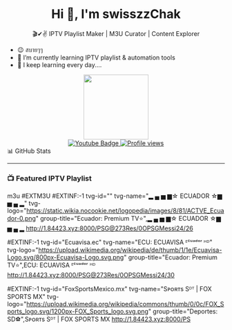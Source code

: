 <h1 align="center">Hi 👋, I'm swisszzChak</h1>
<p align="center">🎬✔✌ IPTV Playlist Maker | M3U Curator | Content Explorer</p>

- 😉 สบายๆๆ  
- 🌱 I’m currently learning IPTV playlist & automation tools  
- 🙌 I keep learning every day....

<div align="center">
  <img src="https://media1.tenor.com/m/bfOEyTxwK40AAAAC/work-computer.gif" width="150"/>
</div>

<div align="center">
  <a href="https://www.youtube.com/@Tongchaiswisszz" target="_blank">
    <img src="https://img.shields.io/badge/YouTube-red?style=for-the-badge&logo=youtube&logoColor=white" alt="Youtube Badge"/>
  </a>
  <a href="https://www.youtube.com/@Tongchaiswisszz">
    <img src="https://komarev.com/ghpvc/?username=swisszzChak&style=flat-square&color=blue" alt="Profile views"/>
  </a>
</div>
📊 GitHub Stats

---

### 📺 Featured IPTV Playlist

m3u
#EXTM3U
#EXTINF:-1 tvg-id="" tvg-name="▂ ▄ ▅ ▆☆ ECUADOR ☆▆ ▅ ▄ ▂" tvg-logo="https://static.wikia.nocookie.net/logopedia/images/8/81/ACTVE_Ecuador-0.png" group-title="Ecuador: Premium TV⭐",▂ ▄ ▅ ▆☆ ECUADOR ☆▆ ▅ ▄ ▂
http://1.84423.xyz:8000/PSG@273Res/0OPSGMessi24/26

#EXTINF:-1 tvg-id="Ecuavisa.ec" tvg-name="ECU: ECUAVISA ᴱᶜᵘᵃᵈᵒʳ ᴴᴰ" tvg-logo="https://upload.wikimedia.org/wikipedia/de/thumb/1/1e/Ecuavisa-Logo.svg/800px-Ecuavisa-Logo.svg.png" group-title="Ecuador: Premium TV⭐",ECU: ECUAVISA ᴱᶜᵘᵃᵈᵒʳ ᴴᴰ
http://1.84423.xyz:8000/PSG@273Res/0OPSGMessi24/30

#EXTINF:-1 tvg-id="FoxSportsMexico.mx" tvg-name="Sᴘᴏʀᴛs Sᴰᵀ | FOX SPORTS MX" tvg-logo="https://upload.wikimedia.org/wikipedia/commons/thumb/0/0c/FOX_Sports_logo.svg/1200px-FOX_Sports_logo.svg.png" group-title="Deportes: SD⚽",Sᴘᴏʀᴛs Sᴰᵀ | FOX SPORTS MX
http://1.84423.xyz:8000/PS
